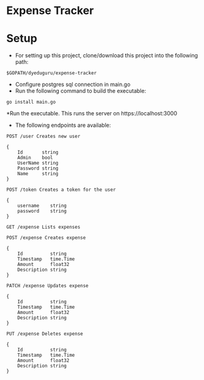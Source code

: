 # Expense Tracker

# Setup
* For setting up this project, clone/download this project into the following path: 
```
$GOPATH/dyeduguru/expense-tracker
```
* Configure postgres sql connection in main.go
* Run the following command to build the executable:
```
go install main.go
```
*Run the executable. This runs the server on https://localhost:3000

* The following endpoints are available:

```
POST /user Creates new user

{
	Id       string
	Admin    bool
	UserName string
	Password string
	Name     string
}

POST /token Creates a token for the user

{
	username	string
	password	string
}

GET /expense Lists expenses

POST /expense Creates expense

{
	Id          string
	Timestamp   time.Time
	Amount      float32
	Description string
}

PATCH /expense Updates expense

{
	Id          string
	Timestamp   time.Time
	Amount      float32
	Description string
}

PUT /expense Deletes expense

{
	Id          string
	Timestamp   time.Time
	Amount      float32
	Description string
}

```
